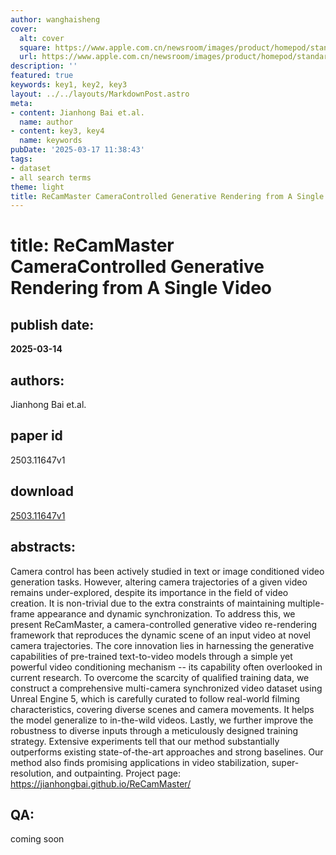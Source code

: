 ```yaml
---
author: wanghaisheng
cover:
  alt: cover
  square: https://www.apple.com.cn/newsroom/images/product/homepod/standard/Apple-HomePod-hero-230118_big.jpg.large_2x.jpg
  url: https://www.apple.com.cn/newsroom/images/product/homepod/standard/Apple-HomePod-hero-230118_big.jpg.large_2x.jpg
description: ''
featured: true
keywords: key1, key2, key3
layout: ../../layouts/MarkdownPost.astro
meta:
- content: Jianhong Bai et.al.
  name: author
- content: key3, key4
  name: keywords
pubDate: '2025-03-17 11:38:43'
tags:
- dataset
- all search terms
theme: light
title: ReCamMaster CameraControlled Generative Rendering from A Single Video
---
```


# title: ReCamMaster CameraControlled Generative Rendering from A Single Video 
## publish date: 
**2025-03-14** 
## authors: 
  Jianhong Bai et.al. 
## paper id
2503.11647v1
## download
[2503.11647v1](http://arxiv.org/abs/2503.11647v1)
## abstracts:
Camera control has been actively studied in text or image conditioned video generation tasks. However, altering camera trajectories of a given video remains under-explored, despite its importance in the field of video creation. It is non-trivial due to the extra constraints of maintaining multiple-frame appearance and dynamic synchronization. To address this, we present ReCamMaster, a camera-controlled generative video re-rendering framework that reproduces the dynamic scene of an input video at novel camera trajectories. The core innovation lies in harnessing the generative capabilities of pre-trained text-to-video models through a simple yet powerful video conditioning mechanism -- its capability often overlooked in current research. To overcome the scarcity of qualified training data, we construct a comprehensive multi-camera synchronized video dataset using Unreal Engine 5, which is carefully curated to follow real-world filming characteristics, covering diverse scenes and camera movements. It helps the model generalize to in-the-wild videos. Lastly, we further improve the robustness to diverse inputs through a meticulously designed training strategy. Extensive experiments tell that our method substantially outperforms existing state-of-the-art approaches and strong baselines. Our method also finds promising applications in video stabilization, super-resolution, and outpainting. Project page: https://jianhongbai.github.io/ReCamMaster/
## QA:
coming soon
